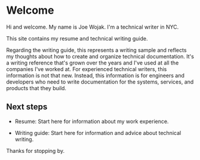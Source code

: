 # Welcome

Hi and welcome. My name is Joe Wojak. I'm a technical writer in NYC.

This site contains my resume and technical writing guide. 

Regarding the writing guide, this represents a writing sample and reflects my thoughts about how to create and organize technical documentation. It's a writing reference that's grown over the years and I've used at all the companies I've worked at. For experienced technical writers, this information is not that new. Instead, this information is for engineers and developers who need to write documentation for the systems, services, and products that they build.

## Next steps

- Resume: Start here for information about my work experience.

- Writing guide: Start here for information and advice about technical writing.

Thanks for stopping by.
